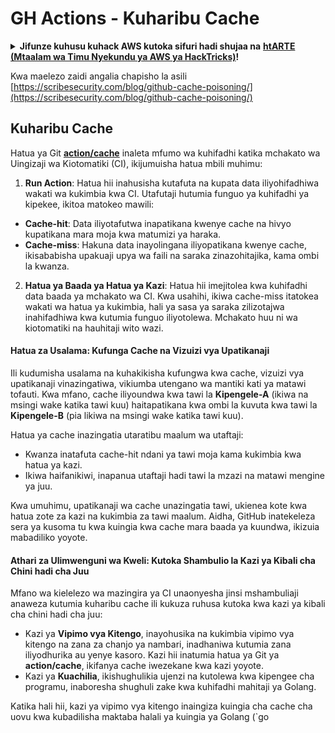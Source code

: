 # GH Actions - Kuharibu Cache

<details>

<summary><strong>Jifunze kuhusu kuhack AWS kutoka sifuri hadi shujaa na</strong> <a href="https://training.hacktricks.xyz/courses/arte"><strong>htARTE (Mtaalam wa Timu Nyekundu ya AWS ya HackTricks)</strong></a><strong>!</strong></summary>

Njia nyingine za kusaidia HackTricks:

* Ikiwa unataka kuona **kampuni yako ikitangazwa kwenye HackTricks** au **kupakua HackTricks kwa PDF** Angalia [**MIPANGO YA KUJISAJILI**](https://github.com/sponsors/carlospolop)!
* Pata [**swag rasmi wa PEASS & HackTricks**](https://peass.creator-spring.com)
* Gundua [**Familia ya PEASS**](https://opensea.io/collection/the-peass-family), mkusanyiko wetu wa kipekee wa [**NFTs**](https://opensea.io/collection/the-peass-family)
* **Jiunge na** 💬 [**Kikundi cha Discord**](https://discord.gg/hRep4RUj7f) au kikundi cha [**telegram**](https://t.me/peass) au **tufuate** kwenye **Twitter** 🐦 [**@hacktricks_live**](https://twitter.com/hacktricks_live)**.**
* **Shiriki mbinu zako za kuhack kwa kuwasilisha PRs kwa** [**HackTricks**](https://github.com/carlospolop/hacktricks) na [**HackTricks Cloud**](https://github.com/carlospolop/hacktricks-cloud) repos za github.

</details>


Kwa maelezo zaidi angalia chapisho la asili [https://scribesecurity.com/blog/github-cache-poisoning/](https://scribesecurity.com/blog/github-cache-poisoning/)


## Kuharibu Cache

Hatua ya Git [**action/cache**](https://github.com/actions/cache) inaleta mfumo wa kuhifadhi katika mchakato wa Uingizaji wa Kiotomatiki (CI), ikijumuisha hatua mbili muhimu:

1. **Run Action**: Hatua hii inahusisha kutafuta na kupata data iliyohifadhiwa wakati wa kukimbia kwa CI. Utafutaji hutumia funguo ya kuhifadhi ya kipekee, ikitoa matokeo mawili:
- **Cache-hit**: Data iliyotafutwa inapatikana kwenye cache na hivyo kupatikana mara moja kwa matumizi ya haraka.
- **Cache-miss**: Hakuna data inayolingana iliyopatikana kwenye cache, ikisababisha upakuaji upya wa faili na saraka zinazohitajika, kama ombi la kwanza.

2. **Hatua ya Baada ya Hatua ya Kazi**: Hatua hii imejitolea kwa kuhifadhi data baada ya mchakato wa CI. Kwa usahihi, ikiwa cache-miss itatokea wakati wa hatua ya kukimbia, hali ya sasa ya saraka zilizotajwa inahifadhiwa kwa kutumia funguo iliyotolewa. Mchakato huu ni wa kiotomatiki na hauhitaji wito wazi.

#### Hatua za Usalama: Kufunga Cache na Vizuizi vya Upatikanaji

Ili kudumisha usalama na kuhakikisha kufungwa kwa cache, vizuizi vya upatikanaji vinazingatiwa, vikiumba utengano wa mantiki kati ya matawi tofauti. Kwa mfano, cache iliyoundwa kwa tawi la **Kipengele-A** (ikiwa na msingi wake katika tawi kuu) haitapatikana kwa ombi la kuvuta kwa tawi la **Kipengele-B** (pia likiwa na msingi wake katika tawi kuu).

Hatua ya cache inazingatia utaratibu maalum wa utaftaji:
- Kwanza inatafuta cache-hit ndani ya tawi moja kama kukimbia kwa hatua ya kazi.
- Ikiwa haifanikiwi, inapanua utaftaji hadi tawi la mzazi na matawi mengine ya juu.

Kwa umuhimu, upatikanaji wa cache unazingatia tawi, ukienea kote kwa hatua zote za kazi na kukimbia za tawi maalum. Aidha, GitHub inatekeleza sera ya kusoma tu kwa kuingia kwa cache mara baada ya kuundwa, ikizuia mabadiliko yoyote.

#### Athari za Ulimwenguni wa Kweli: Kutoka Shambulio la Kazi ya Kibali cha Chini hadi cha Juu

Mfano wa kielelezo wa mazingira ya CI unaonyesha jinsi mshambuliaji anaweza kutumia kuharibu cache ili kukuza ruhusa kutoka kwa kazi ya kibali cha chini hadi cha juu:

- Kazi ya **Vipimo vya Kitengo**, inayohusika na kukimbia vipimo vya kitengo na zana za chanjo ya nambari, inadhaniwa kutumia zana iliyodhurika au yenye kasoro. Kazi hii inatumia hatua ya Git ya **action/cache**, ikifanya cache iwezekane kwa kazi yoyote.
- Kazi ya **Kuachilia**, ikishughulikia ujenzi na kutolewa kwa kipengee cha programu, inaboresha shughuli zake kwa kuhifadhi mahitaji ya Golang.

Katika hali hii, kazi ya vipimo vya kitengo inaingiza kuingia cha cache cha uovu kwa kubadilisha maktaba halali ya kuingia ya Golang (`go
